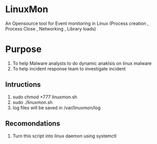 # LinuxMon
An Opensource tool for Event monitoring in Linux (Process creation , Process Close , Networking , Library loads)

# Purpose
1. To help Malware analysts to do dynamic anaklsis on linux malware
2. To help incident response team to investigate incident

## Intructions
1. sudo chmod +777 linuxmon.sh
2. sudo ./linuxmon.sh
3. log files will be saved in /var/linuxmon/log

## Recomondations
1. Turn this script into linux daemon using systemctl
